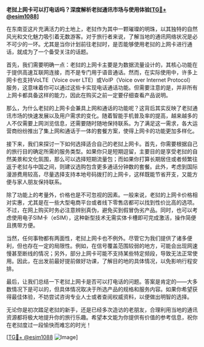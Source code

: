 **老挝上网卡可以打电话吗？深度解析老挝通讯市场与使用体验[[TG💪+ @esim1088](https://t.me/s/esim1088)]**

在东南亚这片充满活力的土地上，老挝作为其中一颗璀璨的明珠，以其独特的自然风光和文化魅力吸引着无数游客。对于旅行者来说，了解当地的通讯网络状况是必不可少的一环。尤其是当你计划前往老挝时，是否能够使用老挝的上网卡进行通话，就成为了一个备受关注的话题。

首先，我们需要明确一点：老挝的上网卡主要是为数据流量设计的，其核心功能在于提供高速互联网连接，而不是专门用于语音通话。然而，在实际使用中，许多上网卡也支持VoLTE（Voice over LTE）或VoIP（Voice over Internet Protocol）服务，这意味着你可以通过这些卡实现电话通话功能。但需要注意的是，并非所有上网卡都具备这样的能力，因此在购买之前一定要仔细查看产品说明。

那么，为什么老挝的上网卡会兼具上网和通话的功能呢？这背后其实反映了老挝通讯市场的快速发展以及用户需求的变化。随着智能手机普及率的提高，越来越多的人不仅需要上网浏览信息，还需要随时随地保持联系。为了满足这一需求，各大运营商纷纷推出了集上网和通话于一体的套餐方案，使得上网卡的功能更加多样化。

接下来，我们来探讨一下如何选择适合自己的老挝上网卡。首先，你需要根据自己的旅行目的确定所需的服务类型。如果你只是短期逗留，主要目的是享受老挝的自然美景和文化氛围，那么可以选择短期流量包；而如果你打算长期居住或者频繁往返于老挝与中国之间，则建议选购包含更多通话分钟数的套餐。此外，考虑到国际漫游费用较高，尽量选择支持本地号码拨打的上网卡，这样既能节省开支，又能方便与家人朋友保持联系。

除了功能上的考量外，价格也是不可忽视的因素。一般来说，老挝的上网卡价格相对实惠，尤其是在一些大型电商平台或者线下零售店都可以找到性价比高的选项。不过，在网上购买时务必注意辨别真伪，避免买到假冒伪劣产品。同时，也可以考虑使用电子SIM卡（eSIM），这种新型技术无需实体卡槽即可完成激活，操作简便且携带方便。

当然，任何事物都有两面性，老挝上网卡也不例外。尽管它为我们提供了诸多便利，但也存在一定的局限性。例如，在信号覆盖范围较弱的地方，可能会出现网速慢甚至断线的情况；另外，部分上网卡可能不支持某些特定频段，导致无法正常使用。因此，在出发前最好提前做好功课，了解目的地的具体情况，以免影响行程安排。

最后，让我们总结一下老挝上网卡是否可以打电话的问题。答案是肯定的——大多数情况下是可以的，但具体情况取决于所选产品的规格和服务内容。如果你希望获得最佳体验，不妨尝试咨询专业人士或者查阅权威资料，以便做出明智的选择。

无论你是初次踏足老挝的新手，还是已经多次造访的老朋友，合理利用当地的通讯资源都将极大地提升你的旅行乐趣。希望本文能为你提供有价值的参考信息，祝你在老挝度过一段愉快而难忘的时光！

[[TG💪+ @esim1088](https://t.me/s/esim1088) ![Image](https://i.postimg.cc/4NQfJmqS/Snipaste-2025-05-13-00-14-12.png)]